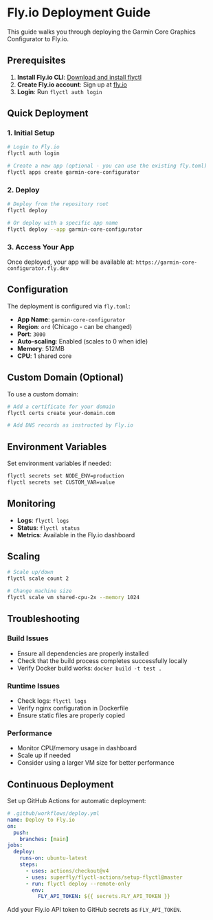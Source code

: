 # Fly.io Deployment Guide

This guide walks you through deploying the Garmin Core Graphics Configurator to Fly.io.

## Prerequisites

1. **Install Fly.io CLI**: [Download and install flyctl](https://fly.io/docs/hands-on/install-flyctl/)
2. **Create Fly.io account**: Sign up at [fly.io](https://fly.io/)
3. **Login**: Run `flyctl auth login`

## Quick Deployment

### 1. Initial Setup

```bash
# Login to Fly.io
flyctl auth login

# Create a new app (optional - you can use the existing fly.toml)
flyctl apps create garmin-core-configurator
```

### 2. Deploy

```bash
# Deploy from the repository root
flyctl deploy

# Or deploy with a specific app name
flyctl deploy --app garmin-core-configurator
```

### 3. Access Your App

Once deployed, your app will be available at:
`https://garmin-core-configurator.fly.dev`

## Configuration

The deployment is configured via `fly.toml`:

- **App Name**: `garmin-core-configurator`
- **Region**: `ord` (Chicago - can be changed)
- **Port**: `3000`
- **Auto-scaling**: Enabled (scales to 0 when idle)
- **Memory**: 512MB
- **CPU**: 1 shared core

## Custom Domain (Optional)

To use a custom domain:

```bash
# Add a certificate for your domain
flyctl certs create your-domain.com

# Add DNS records as instructed by Fly.io
```

## Environment Variables

Set environment variables if needed:

```bash
flyctl secrets set NODE_ENV=production
flyctl secrets set CUSTOM_VAR=value
```

## Monitoring

- **Logs**: `flyctl logs`
- **Status**: `flyctl status`
- **Metrics**: Available in the Fly.io dashboard

## Scaling

```bash
# Scale up/down
flyctl scale count 2

# Change machine size
flyctl scale vm shared-cpu-2x --memory 1024
```

## Troubleshooting

### Build Issues
- Ensure all dependencies are properly installed
- Check that the build process completes successfully locally
- Verify Docker build works: `docker build -t test .`

### Runtime Issues
- Check logs: `flyctl logs`
- Verify nginx configuration in Dockerfile
- Ensure static files are properly copied

### Performance
- Monitor CPU/memory usage in dashboard
- Scale up if needed
- Consider using a larger VM size for better performance

## Continuous Deployment

Set up GitHub Actions for automatic deployment:

```yaml
# .github/workflows/deploy.yml
name: Deploy to Fly.io
on:
  push:
    branches: [main]
jobs:
  deploy:
    runs-on: ubuntu-latest
    steps:
      - uses: actions/checkout@v4
      - uses: superfly/flyctl-actions/setup-flyctl@master
      - run: flyctl deploy --remote-only
        env:
          FLY_API_TOKEN: ${{ secrets.FLY_API_TOKEN }}
```

Add your Fly.io API token to GitHub secrets as `FLY_API_TOKEN`.
